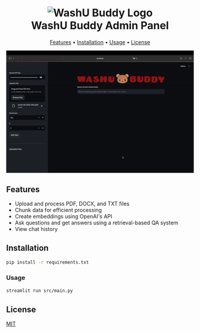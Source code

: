 <h1 align="center">
  <br>
  <img src="https://raw.githubusercontent.com/ericyung1/WashU-Buddy-Admin/main/images/WashU_Buddy_Logo.png" alt="WashU Buddy Logo" width="800">
  <br>
  WashU Buddy Admin Panel
  <br>
</h1>

<p align="center">
  <a href="#features">Features</a> •
  <a href="#installation">Installation</a> •
  <a href="#usage">Usage</a> •
  <a href="#license">License</a>
</p>

<p align="center">
  <img src="https://github.com/ericyung1/WashU-Buddy-Admin/blob/main/images/washu_buddy_clip.gif" alt="screenshot">
</p>

## Features

- Upload and process PDF, DOCX, and TXT files
- Chunk data for efficient processing
- Create embeddings using OpenAI's API
- Ask questions and get answers using a retrieval-based QA system
- View chat history

## Installation
```bash
pip install -r requirements.txt
```
### Usage
```bash
streamlit run src/main.py
```

## License

[MIT](https://choosealicense.com/licenses/mit/)